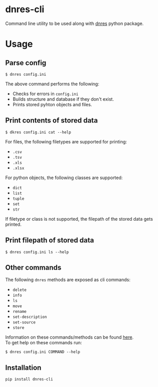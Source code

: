 # dnres-cli

Command line utility to be used along with [dnres](https://github.com/DKioroglou/dnres) python package.

# Usage

## Parse config

```console
$ dnres config.ini
```

The above command performs the following:

* Checks for errors in `config.ini` 
* Builds structure and database if they don't exist. 
* Prints stored pyhton objects and files.

## Print contents of stored data

```console
$ dkres config.ini cat --help 
```

For files, the following filetypes are supported for printing:  

* `.csv` 
* `.tsv` 
* `.xls` 
* `.xlsx`

For python objects, the following classes are supported: 

* `dict` 
* `list` 
* `tuple` 
* `set` 
* `str`

If filetype or class is not supported, the filepath of the stored data gets printed.

## Print filepath of stored data

```console
$ dnres config.ini ls --help
```

## Other commands

The following `dnres` methods are exposed as cli commands: 

* `delete`
* `info`
* `ls`
* `move`
* `rename`
* `set-description`
* `set-source`
* `store`

Information on these commands/methods can be found [here](https://dnres.readthedocs.io/en/latest/source/dnres.html).  
To get help on these commands run:  

```console
$ dnres config.ini COMMAND --help
```

## Installation

```
pip install dnres-cli
```
